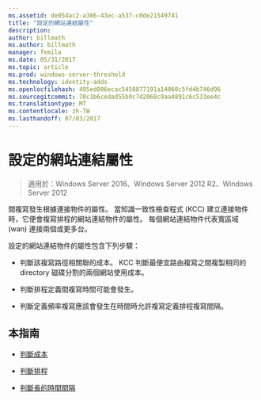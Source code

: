 ```yaml
---
ms.assetid: de054ac2-a386-43ec-a537-c0de21549741
title: "設定的網站連結屬性"
description: 
author: billmath
ms.author: billmath
manager: femila
ms.date: 05/31/2017
ms.topic: article
ms.prod: windows-server-threshold
ms.technology: identity-adds
ms.openlocfilehash: 495ed006ecac5458877191a14060c5fd4b746d96
ms.sourcegitcommit: 70c1b6cedad55b9c7d2068c9aa4891c6c533ee4c
ms.translationtype: MT
ms.contentlocale: zh-TW
ms.lasthandoff: 07/03/2017
---
```

# <a name="setting-site-link-properties"></a>設定的網站連結屬性

>適用於：Windows Server 2016、Windows Server 2012 R2、Windows Server 2012

間複寫發生根據連接物件的屬性。 當知識一致性檢查程式 (KCC) 建立連接物件時，它便會複寫排程的網站連結物件的屬性。 每個網站連結物件代表寬區域 (wan) 連接兩個或更多台。  
  
設定的網站連結物件的屬性包含下列步驟：  
  
-   判斷該複寫路徑相關聯的成本。 KCC 判斷最便宜路由複寫之間複製相同的 directory 磁碟分割的兩個網站使用成本。  
  
-   判斷排程定義間複寫時間可能會發生。  
  
-   判斷定義頻率複寫應該會發生在時間時允許複寫定義排程複寫間隔。  
  
## <a name="in-this-guide"></a>本指南  
  
-   [判斷成本](../../ad-ds/plan/Determining-the-Cost.md)  
  
-   [判斷排程](../../ad-ds/plan/Determining-the-Schedule.md)  
  
-   [判斷長的時間間隔](../../ad-ds/plan/Determining-the-Interval.md)  
  


